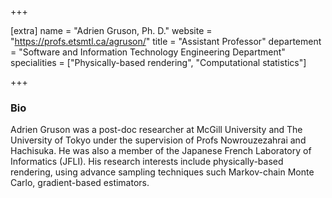 +++

[extra]
name = "Adrien Gruson, Ph. D."
website = "https://profs.etsmtl.ca/agruson/"
title = "Assistant Professor"
departement = "Software and Information Technology Engineering Department"
specialities = ["Physically-based rendering", "Computational statistics"]

+++

### Bio

Adrien Gruson was a post-doc researcher at McGill University and The University of Tokyo under the supervision of Profs Nowrouzezahrai and Hachisuka. He was also a member of the Japanese French Laboratory of Informatics (JFLI). His research interests include physically-based rendering, using advance sampling techniques such Markov-chain Monte Carlo, gradient-based estimators.